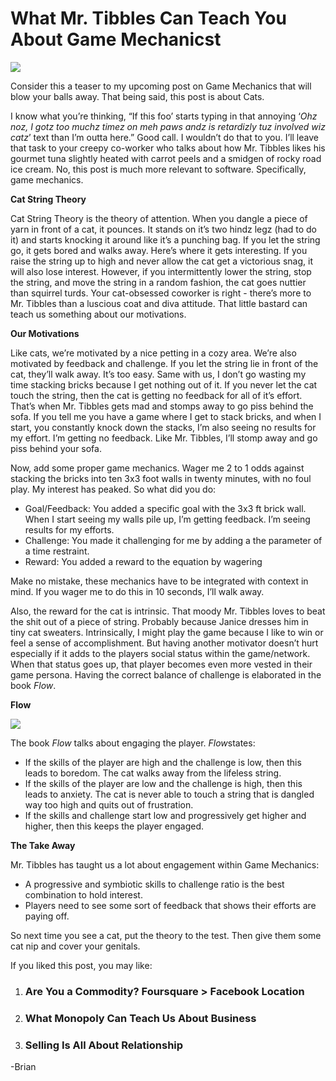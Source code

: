 <!--
id: 1184586098
link: http://loudjet.com/a/what-mr-tibbles-can-teach-you-about-game-mechanicst
slug: what-mr-tibbles-can-teach-you-about-game-mechanicst
date: Sat Sep 25 2010 07:28:00 GMT-0500 (CDT)
publish: 2010-09-025
tags: Cat String Theory, Game Mechanics, Challenge, Reward, Flow
-->


What Mr. Tibbles Can Teach You About Game Mechanicst
====================================================

![](http://media.tumblr.com/tumblr_l9axz4HCzH1qzbc4f.jpg)

Consider this a teaser to my upcoming post on Game Mechanics that will
blow your balls away. That being said, this post is about Cats.

I know what you’re thinking, “If this foo’ starts typing in that
annoying ‘*Ohz noz, I gotz too muchz timez on meh paws andz is
retardizly tuz involved wiz catz*’ text than I’m outta here.” Good call.
I wouldn’t do that to you. I’ll leave that task to your creepy co-worker
who talks about how Mr. Tibbles likes his gourmet tuna slightly heated
with carrot peels and a smidgen of rocky road ice cream. No, this post
is much more relevant to software. Specifically, game mechanics.

**Cat String Theory**

Cat String Theory is the theory of attention. When you dangle a piece of
yarn in front of a cat, it pounces. It stands on it’s two hindz legz
(had to do it) and starts knocking it around like it’s a punching bag.
If you let the string go, it gets bored and walks away. Here’s where it
gets interesting. If you raise the string up to high and never allow the
cat get a victorious snag, it will also lose interest. However, if you
intermittently lower the string, stop the string, and move the string in
a random fashion, the cat goes nuttier than squirrel turds. Your
cat-obsessed coworker is right - there’s more to Mr. Tibbles than a
luscious coat and diva attitude. That little bastard can teach us
something about our motivations.

**Our Motivations**

Like cats, we’re motivated by a nice petting in a cozy area. We’re also
motivated by feedback and challenge. If you let the string lie in front
of the cat, they’ll walk away. It’s too easy. Same with us, I don’t go
wasting my time stacking bricks because I get nothing out of it. If you
never let the cat touch the string, then the cat is getting no feedback
for all of it’s effort. That’s when Mr. Tibbles gets mad and stomps away
to go piss behind the sofa. If you tell me you have a game where I get
to stack bricks, and when I start, you constantly knock down the stacks,
I’m also seeing no results for my effort. I’m getting no feedback. Like
Mr. Tibbles, I’ll stomp away and go piss behind your sofa.

Now, add some proper game mechanics. Wager me 2 to 1 odds against
stacking the bricks into ten 3x3 foot walls in twenty minutes, with no
foul play. My interest has peaked. So what did you do:

-   Goal/Feedback: You added a specific goal with the 3x3 ft brick wall.
    When I start seeing my walls pile up, I’m getting feedback. I’m
    seeing results for my efforts.
-   Challenge: You made it challenging for me by adding a the parameter
    of a time restraint.
-   Reward: You added a reward to the equation by wagering

Make no mistake, these mechanics have to be integrated with context in
mind. If you wager me to do this in 10 seconds, I’ll walk away.

Also, the reward for the cat is intrinsic. That moody Mr. Tibbles loves
to beat the shit out of a piece of string. Probably because Janice
dresses him in tiny cat sweaters. Intrinsically, I might play the game
because I like to win or feel a sense of accomplishment. But having
another motivator doesn’t hurt especially if it adds to the players
social status within the game/network. When that status goes up, that
player becomes even more vested in their game persona. Having the
correct balance of challenge is elaborated in the book *Flow*.

**Flow**

![](http://media.tumblr.com/tumblr_l9ax93YZ5Q1qzbc4f.jpg)

The book *Flow* talks about engaging the player. *Flow*states:

-   If the skills of the player are high and the challenge is low, then
    this leads to boredom. The cat walks away from the lifeless string.
-   If the skills of the player are low and the challenge is high, then
    this leads to anxiety. The cat is never able to touch a string that
    is dangled way too high and quits out of frustration.
-   If the skills and challenge start low and progressively get higher
    and higher, then this keeps the player engaged.

**The Take Away**

Mr. Tibbles has taught us a lot about engagement within Game Mechanics:

-   A progressive and symbiotic skills to challenge ratio is the best
    combination to hold interest.
-   Players need to see some sort of feedback that shows their efforts
    are paying off.

So next time you see a cat, put the theory to the test. Then give them
some cat nip and cover your genitals.

If you liked this post, you may like:

1.  [](http://loudjet.com/a/are-you-a-commodity-foursquare-facebook-location)

    ### Are You a Commodity? Foursquare \> Facebook Location

2.  [](http://loudjet.com/a/what-monopoly-can-teach-us-about-business)

    ### What Monopoly Can Teach Us About Business

3.  [](http://loudjet.com/a/selling-is-all-about-relationships)

    ### Selling Is All About Relationship

-Brian

